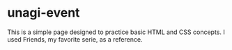 # unagi-event
This is a simple page designed to practice basic HTML and CSS concepts. I used Friends, my favorite serie, as a reference.

